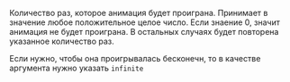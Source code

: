 Количество раз, которое анимация будет проиграна. Принимает в значение любое положительное целое число. Если знаение 0, значит анимация не будет проиграна. В остальных случаях будет повторена указанное количество раз.

Если нужно, чтобы она проигрывалась бесконечн, то в качестве аргумента нужно указать `infinite`
